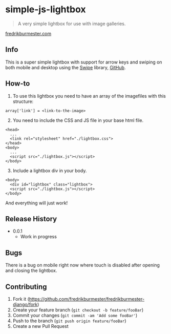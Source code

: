 # simple-js-lightbox

> A very simple lightbox for use with image galleries. 

[fredrikburmester.com](https://fredrikburmester.com)

## Info

This is a super simple lightbox with support for arrow keys and swiping on both mobile and desktop using the [Swipe](https://swipe.js.org/) library, [GitHub](https://github.com/lyfeyaj/swipe). 

## How-to

1. To use this lightbox you need to have an array of the imagefiles with this structure:

`array['link'] = <link-to-the-image>`

2. You need to include the CSS and JS file in your base html file. 

```
<head>
  ...
  <link rel="stylesheet" href="./lightbox.css">
</head>
<body>
  ...
  <script src="./lightbox.js"></script>
</body>
```

3. Include a lightbox div in your body.


```
<body>
  <div id="lightbox" class="lightbox">
  <script src="./lightbox.js"></script>
</body>
```

And everything will just work!

## Release History

* 0.0.1
    * Work in progress
    
## Bugs

There is a bug on mobile right now where touch is disabled after opening and closing the lightbox.

## Contributing

1. Fork it (<https://github.com/fredrikburmester/fredrikburmester-django/fork>)
2. Create your feature branch (`git checkout -b feature/fooBar`)
3. Commit your changes (`git commit -am 'Add some fooBar'`)
4. Push to the branch (`git push origin feature/fooBar`)
5. Create a new Pull Request
